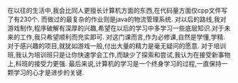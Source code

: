   在以往的生活中,我会比同人更擅长计算机方面的东西,在代码量方面仅cpp文件写了有230个.
而做过的最复杂的作业则是java的物流管理系统.
  对以后的路线,我对游戏制作,程序破解有深厚的兴趣,希望在以后的学习中多学习一些底层知识.对于未来的工作,我只希望顺利而充实即可.
  对这门课而言,作为必修课,自然是学懂,学精.对于感兴趣的项目,就犹如游戏一般,付出大量的精力是毫无疑问的愿意.
  对于培训班,我认为培训班只是让你快速学会工作,而缺少了探索和尝试,我认为在接受新事物上,科班的接受力更强.
  最后来说,计算机的学习是一个终身学习的过程,一直保持一颗学习的心才是进步的关键.